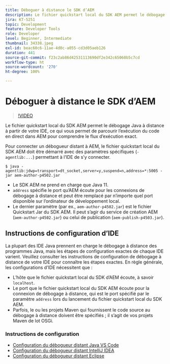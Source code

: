 ```yaml
---
title: Déboguer à distance le SDK d’AEM
description: Le fichier quickstart local du SDK AEM permet le débogage Java à distance à partir de votre IDE, ce qui vous permet de parcourir l’exécution du code en direct dans AEM pour comprendre le flux d’exécution exact.
jira: KT-5251
topic: Development
feature: Developer Tools
role: Developer
level: Beginner, Intermediate
thumbnail: 34338.jpeg
exl-id: beac60c6-11ae-4d0c-a055-cd3d05aeb126
duration: 441
source-git-commit: f23c2ab86d42531113690df2e342c65060b5c7cd
workflow-type: ht
source-wordcount: '270'
ht-degree: 100%

---
```


# Déboguer à distance le SDK d’AEM

>[!VIDEO](https://video.tv.adobe.com/v/34338?quality=12&learn=on)

Le fichier quickstart local du SDK AEM permet le débogage Java à distance à partir de votre IDE, ce qui vous permet de parcourir l’exécution du code en direct dans AEM pour comprendre le flux d’exécution exact.

Pour connecter un débogueur distant à AEM, le fichier quickstart local du SDK AEM doit être démarré avec des paramètres spécifiques (`-agentlib:...`) permettant à l’IDE de s’y connecter.

```
$ java -agentlib:jdwp=transport=dt_socket,server=y,suspend=n,address=*:5005 -jar aem-author-p4502.jar   
```

+ Le SDK AEM ne prend en charge que Java 11.
+ `address` spécifie le port qu’AEM écoute pour les connexions de débogage à distance et peut être remplacé par n’importe quel port disponible sur l’ordinateur de développement local.
+ Le dernier paramètre (par ex., `aem-author-p4502.jar`) est le fichier Quickstart Jar du SDK AEM. Il peut s’agir du service de création AEM (`aem-author-p4502.jar`) ou celui de publication (`aem-publish-p4503.jar`).


## Instructions de configuration d’IDE

La plupart des IDE Java prennent en charge le débogage à distance des programmes Java, mais les étapes de configuration exactes de chaque IDE varient. Veuillez consulter les instructions de configuration de débogage à distance de votre IDE pour connaître les étapes exactes. En règle générale, les configurations d’IDE nécessitent que :

+ L’hôte que le fichier quickstart local du SDK d’AEM écoute, à savoir `localhost`.
+ Le port que le fichier quickstart local du SDK AEM écoute pour la connexion de débogage à distance, qui est le port spécifié par le paramètre `address` lors du lancement du fichier quickstart local du SDK AEM.
+ Parfois, le ou les projets Maven qui fournissent le code source au débogage à distance doivent être spécifiés ; il s’agit de vos projets Maven de lot OSGi.

### Instructions de configuration

+ [Configuration du débogueur distant Java VS Code](https://code.visualstudio.com/docs/java/java-debugging)
+ [Configuration du débogueur distant IntelliJ IDEA](https://www.jetbrains.com/help/idea/tutorial-remote-debug.html)
+ [Configuration du débogueur distant Eclipse](https://javapapers.com/core-java/java-remote-debug-with-eclipse/)
